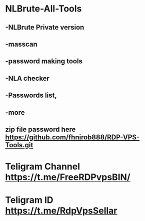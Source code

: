 # NLBrute-All-Tools

## -NLBrute Private version
## -masscan
## -password making tools
## -NLA checker
## -Passwords list, 
## -more

## zip file password here https://github.com/fhnirob888/RDP-VPS-Tools.git

# Teligram Channel https://t.me/FreeRDPvpsBIN/

# Teligram ID  https://t.me/RdpVpsSellar
